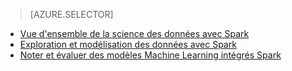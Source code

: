 > [AZURE.SELECTOR]
- [Vue d'ensemble de la science des données avec Spark](../articles/machine-learning-data-science-spark-overview.md)
- [Exploration et modélisation des données avec Spark](../articles/machine-learning/machine-learning-data-science-spark-data-exploration-modeling.md)
- [Noter et évaluer des modèles Machine Learning intégrés Spark](../articles/machine-learning/machine-learning-data-science-spark-model-consumption.md)

<!---HONumber=AcomDC_0420_2016-->